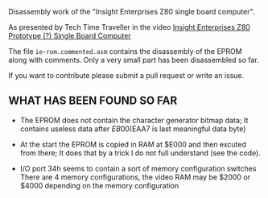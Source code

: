 Disassembly work of the "Insight Enterprises Z80 single board computer".

As presented by Tech Time Traveller in the video [Insight Enterprises Z80 Prototype (?) Single Board Computer](https://www.youtube.com/watch?v=_z1kBb-Zwpg)

The file `ie-rom.commented.asm` contains the disassembly of the EPROM along with comments.
Only a very small part has been disassembled so far.

If you want to contribute please submit a pull request or write an issue.

## WHAT HAS BEEN FOUND SO FAR

- The EPROM does not contain the character generator bitmap data;
  It contains useless data after $EB00 ($EAA7 is last meaningful data byte)

- At the start the EPROM is copied in RAM at $E000 and then excuted from there;
  It does that by a trick I do not full understand (see the code).

- I/O port 34h seems to contain a sort of memory configuration switches
  There are 4 memory configurations, the video RAM may be $2000 or $4000 depending
  on the memory configuration





